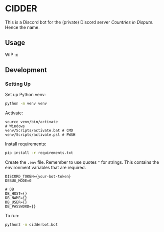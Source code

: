 # CIDDER

This is a Discord bot for the (private) Discord server _Countries in Dispute_. Hence the name.

## Usage

WIP :c

## Development

### Setting Up

Set up Python venv:

```bash
python -m venv venv
```

Activate:

```shell
source venv/bin/activate
# Windows
venv/Scripts/activate.bat # CMD
venv/Scripts/activate.psl # PWSH
```

Install requirements:

```bash
pip install -r requirements.txt
```

Create the `.env` file. Remember to use quotes `"` for strings.
This contains the environment variables that are required.

```text
DISCORD_TOKEN={your-bot-token}
DEBUG_MODE=0

# DB
DB_HOST={}
DB_NAME={}
DB_USER={}
DB_PASSWORD={}
```

To run:

```bash
python3 -m cidderbot.bot
```
